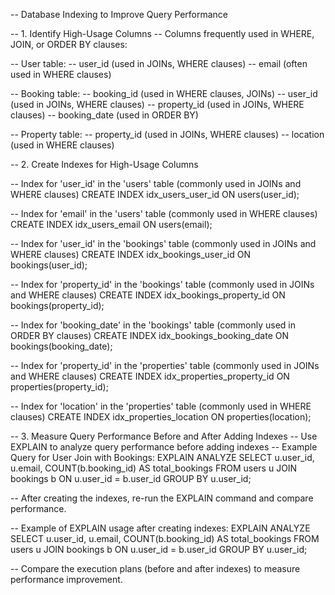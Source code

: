 -- Database Indexing to Improve Query Performance

-- 1. Identify High-Usage Columns
-- Columns frequently used in WHERE, JOIN, or ORDER BY clauses:

-- User table:
-- user_id (used in JOINs, WHERE clauses)
-- email (often used in WHERE clauses)

-- Booking table:
-- booking_id (used in WHERE clauses, JOINs)
-- user_id (used in JOINs, WHERE clauses)
-- property_id (used in JOINs, WHERE clauses)
-- booking_date (used in ORDER BY)

-- Property table:
-- property_id (used in JOINs, WHERE clauses)
-- location (used in WHERE clauses)

-- 2. Create Indexes for High-Usage Columns

-- Index for 'user_id' in the 'users' table (commonly used in JOINs and WHERE clauses)
CREATE INDEX idx_users_user_id ON users(user_id);

-- Index for 'email' in the 'users' table (commonly used in WHERE clauses)
CREATE INDEX idx_users_email ON users(email);

-- Index for 'user_id' in the 'bookings' table (commonly used in JOINs and WHERE clauses)
CREATE INDEX idx_bookings_user_id ON bookings(user_id);

-- Index for 'property_id' in the 'bookings' table (commonly used in JOINs and WHERE clauses)
CREATE INDEX idx_bookings_property_id ON bookings(property_id);

-- Index for 'booking_date' in the 'bookings' table (commonly used in ORDER BY clauses)
CREATE INDEX idx_bookings_booking_date ON bookings(booking_date);

-- Index for 'property_id' in the 'properties' table (commonly used in JOINs and WHERE clauses)
CREATE INDEX idx_properties_property_id ON properties(property_id);

-- Index for 'location' in the 'properties' table (commonly used in WHERE clauses)
CREATE INDEX idx_properties_location ON properties(location);

-- 3. Measure Query Performance Before and After Adding Indexes
-- Use EXPLAIN to analyze query performance before adding indexes
-- Example Query for User Join with Bookings:
EXPLAIN ANALYZE
SELECT 
    u.user_id, u.email, COUNT(b.booking_id) AS total_bookings
FROM 
    users u
JOIN 
    bookings b ON u.user_id = b.user_id
GROUP BY 
    u.user_id;

-- After creating the indexes, re-run the EXPLAIN command and compare performance.

-- Example of EXPLAIN usage after creating indexes:
EXPLAIN ANALYZE
SELECT 
    u.user_id, u.email, COUNT(b.booking_id) AS total_bookings
FROM 
    users u
JOIN 
    bookings b ON u.user_id = b.user_id
GROUP BY 
    u.user_id;

-- Compare the execution plans (before and after indexes) to measure performance improvement.
